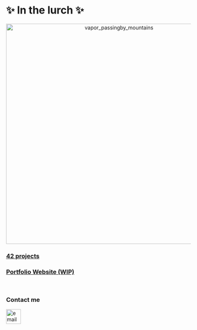 <h1>✨ In the lurch ✨</h1>
<!-- <h2>About me</h2>
<p>I’m a developer with a 3-year background in C, C++, and web languages (JavaScript, TypeScript, CSS, React)</p>
<p>Since I like the creative/artistic tech side of things, I also love making <a href="https://someyear.itch.io/">videogames</a> and <a href="https://soundcloud.com/someyear">music.</a></p> -->

<div align="center">
  <img src="https://github.com/sidev86/sidev86/assets/84662823/044c264e-26ae-40a7-8d6d-e6cafddd678d" alt="vapor_passingby_mountains" width="600"/>
</div>


<!-- <br><div align="center"><br>
<img src="https://badge.mediaplus.ma/starryblue/sibrahim?1337Badge=off&UM6P=off" alt="sibrahim's 42 stats" />
<br><br><br><br>
![Top Langs](https://github-readme-stats.vercel.app/api/top-langs/?username=sidev86&langs_count=8&theme=dracula)
</div>
<br><br> -->


<h3 align="left"><a href="https://github.com/sidev86/42projects">42 projects</a></h3>
<h3 align="left"><a href="https://portfolio-website-eight-xi-64.vercel.app">Portfolio Website (WIP)</a></h3>
<!--!<h3 align="left"><a href="https://sidev86.github.io/html-mywebsite">Website</a></h3> -->


<br>
<h3 align="left">Contact me</h3>
<p align="left">


<a href="mailto:samir.ibrahim@outlook.it">
  <img src="https://img.icons8.com/ios-filled/50/377cf6/new-post.png" alt="email icon" height="40" width="40"/>
</a>


